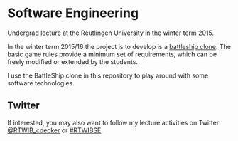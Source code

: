 # Software Engineering

Undergrad lecture at the Reutlingen University in the winter term 2015.

In the winter term 2015/16 the project is to develop is a [battleship clone](https://en.wikipedia.org/wiki/Battleship_%28game%29). The basic game rules provide a minimum set of requirements, which can be freely modified or extended by the students.

I use the BattleShip clone in this repository to play around with some software technologies.

## Twitter

If interested, you may also want to follow my lecture activities on Twitter: [@RTWIB_cdecker](https://twitter.com/rtwib_decker) or [#RTWIBSE](https://twitter.com/hashtag/RTWIBSE).

